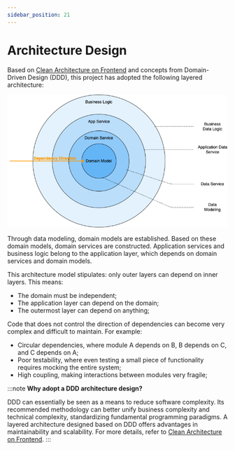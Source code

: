```yaml
---
sidebar_position: 21
---
```


# Architecture Design

Based on [Clean Architecture on Frontend](https://dev.to/bespoyasov/clean-architecture-on-frontend-4311) and concepts from Domain-Driven Design (DDD), this project has adopted the following layered architecture:

![Frontend Layered Design](./arch-design-en.png)

Through data modeling, domain models are established. Based on these domain models, domain services are constructed. Application services and business logic belong to the application layer, which depends on domain services and domain models.

This architecture model stipulates: only outer layers can depend on inner layers. This means:

- The domain must be independent;
- The application layer can depend on the domain;
- The outermost layer can depend on anything;

Code that does not control the direction of dependencies can become very complex and difficult to maintain. For example:

- Circular dependencies, where module A depends on B, B depends on C, and C depends on A;
- Poor testability, where even testing a small piece of functionality requires mocking the entire system;
- High coupling, making interactions between modules very fragile;

:::note
**Why adopt a DDD architecture design?**

DDD can essentially be seen as a means to reduce software complexity. Its recommended methodology can better unify business complexity and technical complexity, standardizing fundamental programming paradigms. A layered architecture designed based on DDD offers advantages in maintainability and scalability. For more details, refer to [Clean Architecture on Frontend](https://dev.to/bespoyasov/clean-architecture-on-frontend-4311).
:::
